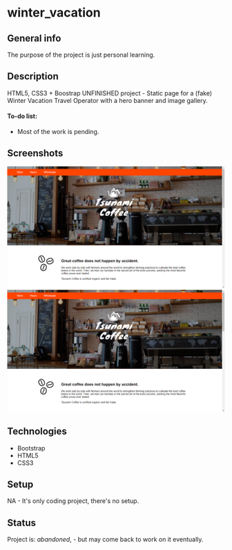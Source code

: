# winter_vacation

## General info
The purpose of the project is just personal learning. 

## Description
HTML5, CSS3 + Boostrap UNFINISHED project - Static page for a (fake) Winter Vacation Travel Operator with a hero banner and image gallery.

#### To-do list:
* Most of the work is pending.

## Screenshots
![Example screenshot](./img/screenshot.png)
![Example screenshot](./img/screenshot.png)

## Technologies
* Bootstrap
* HTML5
* CSS3

## Setup
NA - It's only coding project, there's no setup.

## Status
Project is: _abandoned_, - but may come back to work on it eventually.